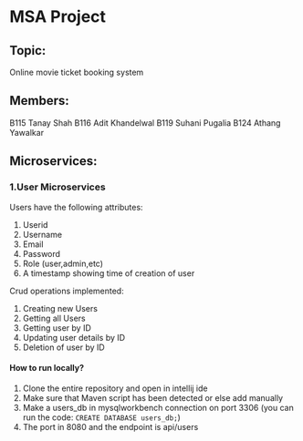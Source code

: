 # MSA Project

## Topic:

Online movie ticket booking system

## Members: 

B115 Tanay Shah
B116 Adit Khandelwal
B119 Suhani Pugalia
B124 Athang Yawalkar

## Microservices:

### 1.User Microservices

Users have the following attributes:

1. Userid
2. Username
3. Email
4. Password
5. Role (user,admin,etc)
6. A timestamp showing time of creation of user

Crud operations implemented:

1. Creating new Users
2. Getting all Users
3. Getting user by ID 
4. Updating user details by ID
5. Deletion of user by ID

#### How to run locally?

1. Clone the entire repository and open in intellij ide
2. Make sure that Maven script has been detected or else add manually
3. Make a users_db in mysqlworkbench connection on port 3306
   (you can run the code: `CREATE DATABASE users_db;`)
4. The port in 8080 and the endpoint is api/users 